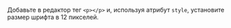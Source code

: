 Добавьте в редактор тег `<p></p>` и, используя атрибут `style`, установите размер шрифта в 12 пикселей.
